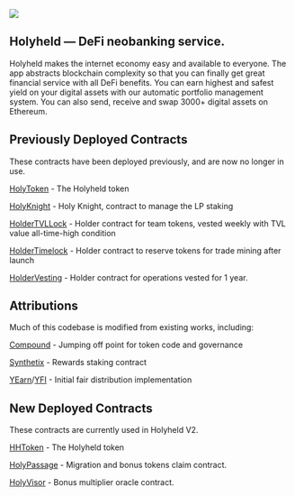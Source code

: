 ![](https://uc57a8e067c782ca7e66b9243f3b.previews.dropboxusercontent.com/p/thumb/ABD2E_7aJyUn8TlPFTZUFllzUbjdr_5z8iySMXCZ_zxLG_X-XWuXh5TLnwVAWfegZOnY2zrJvIqc7tOtwwHuzYuL7UWzR3H1eXhtyBXfIzaz_A08eXgItiiK9Y2o2vGKYL4Gb7Z8YiwVrXGPS8__1uNTf4IjS3DOmaDSXJtRwY6IQKyrtKnnDa-Aob3jLmqfRb9rdMwSztnOWVgKBdu5zjacBgBir_R-D3nzQAF4z4OMIpUm6rMDS3oqZ9AVnktewTqXhcBrJ-pihuhUvGOZLZdq9dsKXc4n5zia9dDo5U25ro-DfaeztzA-SggoPUt49uMbMnuCgLFE8EERwugYduVXs4diFVQbS6hnkNLEIP-4fZ_3DbxYiRufnuHGooanK0vroxFudr-WzhakfHkWP1wb/p.png?fv_content=true&size_mode=5)
## Holyheld — DeFi neobanking service.

Holyheld makes the internet economy easy and available to everyone. The app abstracts blockchain complexity so that you can finally get great financial service with all DeFi benefits. You can earn highest and safest yield on your digital assets with our automatic portfolio management system. You can also send, receive and swap 3000+ digital assets on Ethereum.  

## Previously Deployed Contracts

These contracts have been deployed previously, and are now no longer in use. 

[HolyToken](https://etherscan.io/token/0x39eae99e685906ff1c11a962a743440d0a1a6e09) - The Holyheld token

[HolyKnight](https://etherscan.io/address/0x5D33dE3E540b289f9340D059907ED648c9E7AaDD) - Holy Knight, contract to manage the LP staking

[HolderTVLLock](https://etherscan.io/address/0xe292dc1095b96809913bc00ff06d95fdffaae43a) - Holder contract for team tokens, vested weekly with TVL value all-time-high condition

[HolderTimelock](https://etherscan.io/address/0x0b713c0e7eeb43fcd7795c03ba64ea6a6f0e11ea) - Holder contract to reserve tokens for trade mining after launch

[HolderVesting](https://etherscan.io/address/0x6074Aabb7eA337403DC9dfF4217fe7d533B5E459) - Holder contract for operations vested for 1 year.

## Attributions

Much of this codebase is modified from existing works, including:

[Compound](https://compound.finance) - Jumping off point for token code and governance

[Synthetix](https://synthetix.io) - Rewards staking contract

[YEarn](https://yearn.finance)/[YFI](https://ygov.finance) - Initial fair distribution implementation

## New Deployed Contracts

These contracts are currently used in Holyheld V2.

[HHToken](https://etherscan.io/address/0x3FA729B4548beCBAd4EaB6EF18413470e6D5324C) - The Holyheld token

[HolyPassage](https://etherscan.io/address/0x39ac24FD08991B1d69A9ef7189Bc718C988fF5B3) - Migration and bonus tokens claim contract.

[HolyVisor](https://etherscan.io/address/0x636356f857f89AF15Cb67735b68B9b673b5Cda6c) - Bonus multiplier oracle contract.
